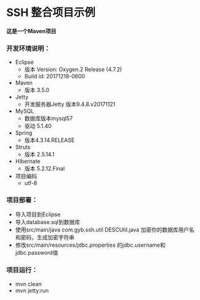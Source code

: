 # SSH 整合项目示例
#### 这是一个Maven项目

### 开发环境说明：
  - Eclipse
    * 版本 Version: Oxygen.2 Release (4.7.2)
    * Build id: 20171218-0600
  - Maven 
    * 版本 3.5.0
  - Jetty
    * 开发服务器Jetty 版本9.4.8.v20171121
  - MySQL
    * 数据库版本mysql57
    * 驱动 5.1.40
  - Spring
   	* 版本4.3.14.RELEASE
  - Struts 
    * 版本 2.5.14.1
  - Hibernate
    * 版本 5.2.12.Final
  - 项目编码
    * utf-8

### 项目部署：
  + 导入项目到Eclipse
  + 导入database.sql到数据库
  + 使用src/main/java com.gyb.ssh.util DESCUtil.java 加密你的数据库用户名和密码，生成加密字符串
  + 修改src/main/resources/jdbc.properties 的jdbc.username和jdbc.password值
  

### 项目运行：
 + mvn clean
 + mvn jetty:run